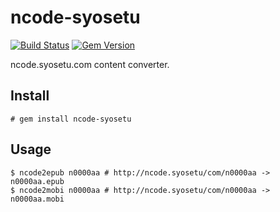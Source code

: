 # ncode-syosetu
[![Build Status](https://travis-ci.org/hogelog/ncode-syosetu.svg?branch=master)](https://travis-ci.org/hogelog/ncode-syosetu)
[![Gem Version](https://badge.fury.io/rb/ncode-syosetu.svg)](http://badge.fury.io/rb/ncode-syosetu)

ncode.syosetu.com content converter.

## Install
```
# gem install ncode-syosetu
```

## Usage
```
$ ncode2epub n0000aa # http://ncode.syosetu/com/n0000aa -> n0000aa.epub
$ ncode2mobi n0000aa # http://ncode.syosetu/com/n0000aa -> n0000aa.mobi
```
